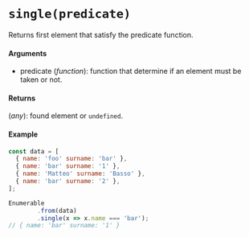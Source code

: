 # `single(predicate)`

Returns first element that satisfy the predicate function.

#### Arguments

- predicate (*function*): function that determine if an element must be taken or not.

#### Returns

(*any*): found element or `undefined`.

#### Example

```js
const data = [
  { name: 'foo' surname: 'bar' },
  { name: 'bar' surname: '1' },
  { name: 'Matteo' surname: 'Basso' },
  { name: 'bar' surname: '2' },
];

Enumerable
        .from(data)
        .single(x => x.name === 'bar');
// { name: 'bar' surname: '1' }
```
